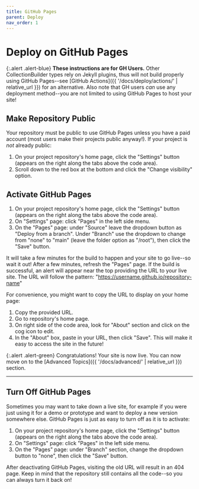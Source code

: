 ```yaml
---
title: GitHub Pages
parent: Deploy
nav_order: 1
---
```


# Deploy on GitHub Pages

{:.alert .alert-blue}
**These instructions are for GH Users.**
Other CollectionBuilder types rely on Jekyll plugins, thus will not build properly using GitHub Pages--see [GitHub Actions]({{ '/docs/deploy/actions/' | relative_url }}) for an alternative.
Also note that GH users *can* use any deployment method--you are not limited to using GitHub Pages to host your site!

## Make Repository Public

Your repository must be public to use GitHub Pages unless you have a paid account (most users make their projects public anyway!).
If your project is *not* already public:

1. On your project repository's home page, click the "Settings" button (appears on the right along the tabs above the code area).
2. Scroll down to the red box at the bottom and click the "Change visibility" option.

## Activate GitHub Pages

1. On your project repository's home page, click the "Settings" button (appears on the right along the tabs above the code area).
2. On "Settings" page: click "Pages" in the left side menu.
3. On the "Pages" page: under "Source" leave the dropdown button as "Deploy from a branch". Under "Branch" use the dropdown to change from "none" to "main" (leave the folder option as "/root"), then click the "Save" button. 
 
It will take a few minutes for the build to happen and your site to go live--so wait it out!
After a few minutes, refresh the "Pages" page. 
If the build is successful, an alert will appear near the top providing the URL to your live site.
The URL will follow the pattern: "https://username.github.io/repository-name"

For convenience, you might want to copy the URL to display on your home page:

1. Copy the provided URL.
2. Go to repository's home page.
3. On right side of the code area, look for "About" section and click on the cog icon to edit. 
4. In the "About" box, paste in your URL, then click "Save". This will make it easy to access the site in the future!

{:.alert .alert-green}
Congratulations! 
Your site is now live. 
You can now move on to the [Advanced Topics]({{ '/docs/advanced/' | relative_url }}) section.

-------------

## Turn Off GitHub Pages

Sometimes you may want to take down a live site, for example if you were just using it for a demo or prototype and want to deploy a new version somewhere else.
GitHub Pages is just as easy to turn off as it is to activate:

1. On your project repository's home page, click the "Settings" button (appears on the right along the tabs above the code area).
2. On "Settings" page: click "Pages" in the left side menu.
3. On the "Pages" page: under "Branch" section, change the dropdown button to "none", then click the "Save" button. 

After deactivating GitHub Pages, visiting the old URL will result in an 404 page.
Keep in mind that the repository still contains all the code--so you can always turn it back on!
